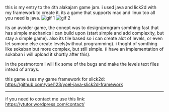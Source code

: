 this is my entry to the 4th alakajam game jam.
i used java and lick2d with my framework to create it.
its a game that supports mac and linux too all you need is java.
![gif 1](https://raw.github.com/)
![gif 2](https://raw.github.com/)

its an avoider game, the conept was to design/program somthing fast
that has simple mechanics i can build upon (start simple and add complexity, but stay a simple game).
also its tile based so i can create alot of levels, or even let somone else create levels(without programming).
 i thoght of somthing like sokaban but more complex, but still simple.
(i have an implementation of sokaban i will upload it shortly after this).

in the postmortom i will fix some of the bugs and make the levels text files intead of arrays.

this game uses my game framework for slick2d:
https://github.com/yoel123/yoel-java-slick2d-framework

----------------------------------------

if you need to contact me use this link:
https://ytutor.wordpress.com/contact/ 